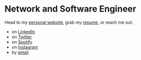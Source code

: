 # Network and Software Engineer

Head to my [personal website](https://davidepucci.it), grab my [resume](https://url.davidepucci.it/resume), or reach me out:

- on [LinkedIn](https://url.davidepucci.it/linkedin)
- on [Twitter](https://url.davidepucci.it/twitter)
- on [Spotify](https://url.davidepucci.it/spotify)
- on [Instagram](https://url.davidepucci.it/instagram)
- by [email](https://url.davidepucci.it/email)
